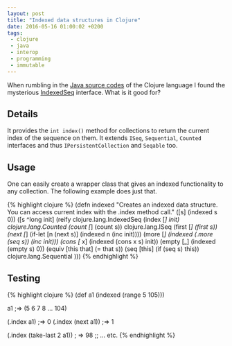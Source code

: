 ```yaml
---
layout: post
title: "Indexed data structures in Clojure"
date: 2016-05-16 01:00:02 +0200
tags:
 - clojure
 - java
 - interop
 - programming
 - immutable
---
```


When rumbling in the <a href="https://github.com/clojure/clojure/tree/master/src/jvm/clojure/lang">Java source codes</a> of the Clojure language
I found the mysterious <a href="https://github.com/clojure/clojure/blob/master/src/jvm/clojure/lang/IndexedSeq.java">IndexedSeq</a> interface. What is it good for?

## Details

It provides the `int index()` method for collections to return the current index of the sequence on them.
It extends `ISeq`, `Sequential`, `Counted` interfaces and thus `IPersistentCollection` and `Seqable` too.

## Usage

One can easily create a wrapper class that gives an indexed functionality to any collection. The following example does just that.

{% highlight clojure %}
(defn indexed
  "Creates an indexed data structure. You can access current index
  with the .index method call."
  ([s] (indexed s 0))
  ([s ^long init]
   (reify
     clojure.lang.IndexedSeq
     (index [_] init)
     clojure.lang.Counted
     (count [_] (count s))
     clojure.lang.ISeq
     (first [_] (first s))
     (next [_] (if-let [n (next s)]
                 (indexed n (inc init))))
     (more [_] (indexed (.more (seq s)) (inc init)))
     (cons [_ x] (indexed (cons x s) init))
     (empty [_] (indexed (empty s) 0))
     (equiv [this that] (= that s))
     (seq [this] (if (seq s) this))
     clojure.lang.Sequential
     )))
{% endhighlight %}

## Testing

{% highlight clojure %}
(def a1 (indexed (range 5 105)))

a1 ;=> (5 6 7 8 ... 104)

(.index a1) ;=> 0
(.index (next a1)) ;=> 1

(.index (take-last 2 a1)) ; => 98
;; ... etc.
{% endhighlight %}

